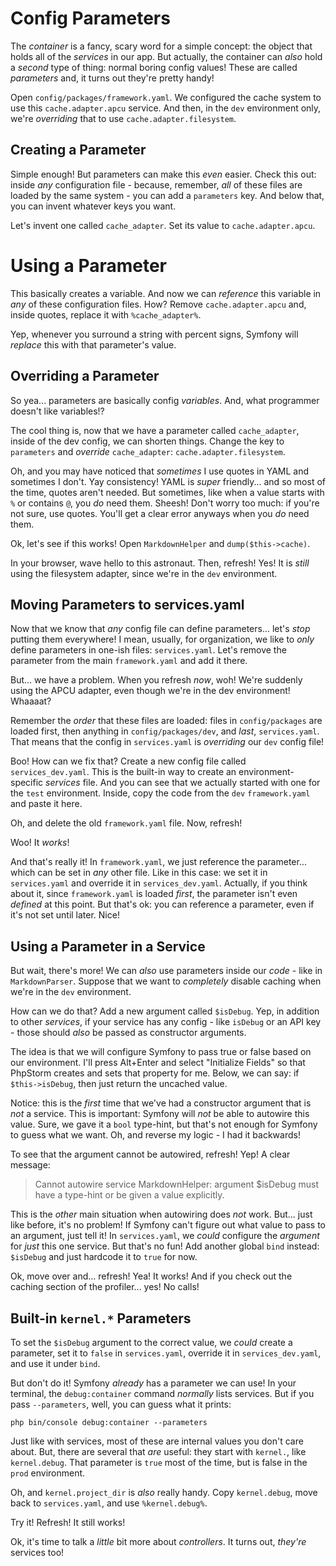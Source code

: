 # Config Parameters

The *container* is a fancy, scary word for a simple concept: the object that holds
all of the *services* in our app. But actually, the container can *also* hold a *second*
type of thing: normal boring config values! These are called *parameters* and, it
turns out they're pretty handy!

Open `config/packages/framework.yaml`. We configured the cache system to use this
`cache.adapter.apcu` service. And then, in the `dev` environment only, we're
*overriding* that to use `cache.adapter.filesystem`.

## Creating a Parameter

Simple enough! But parameters can make this *even* easier. Check this out: inside
*any* configuration file - because, remember, *all* of these files are loaded by
the same system - you can add a `parameters` key. And below that, you can invent
whatever keys you want. 

Let's invent one called `cache_adapter`. Set its value to `cache.adapter.apcu`.

# Using a Parameter

This basically creates a variable. And now we can *reference* this variable in *any*
of these configuration files. How? Remove `cache.adapter.apcu` and, inside quotes,
replace it with `%cache_adapter%`.

Yep, whenever you surround a string with percent signs, Symfony will *replace* this
with that parameter's value.

## Overriding a Parameter

So yea... parameters are basically config *variables*. And, what programmer doesn't
like variables!?

The cool thing is, now that we have a parameter called `cache_adapter`, inside of
the dev config, we can shorten things. Change the key to `parameters` and *override*
`cache_adapter`: `cache.adapter.filesystem`.

Oh, and you may have noticed that *sometimes* I use quotes in YAML and sometimes
I don't. Yay consistency! YAML is *super* friendly... and so most of the time, quotes
aren't needed. But sometimes, like when a value starts with `%` or contains `@`,
you *do* need them. Sheesh! Don't worry too much: if you're not sure, use quotes.
You'll get a clear error anyways when you *do* need them.

Ok, let's see if this works! Open `MarkdownHelper` and `dump($this->cache)`.

In your browser, wave hello to this astronaut. Then, refresh! Yes! It is *still* using
the filesystem adapter, since we're in the `dev` environment.

## Moving Parameters to services.yaml

Now that we know that *any* config file can define parameters... let's *stop* putting
them everywhere! I mean, usually, for organization, we like to *only* define parameters
in one-ish files: `services.yaml`. Let's remove the parameter from the main
`framework.yaml` and add it there.

But... we have a problem. When you refresh *now*, woh! We're suddenly using the
APCU adapter, even though we're in the dev environment! Whaaaat?

Remember the *order* that these files are loaded: files in `config/packages` are
loaded first, then anything in `config/packages/dev`, and *last*, `services.yaml`.
That means that the config in `services.yaml` is *overriding* our `dev` config file!

Boo! How can we fix that? Create a new config file called `services_dev.yaml`. This
is the built-in way to create an environment-specific *services* file. And you can
see that we actually started with one for the `test` environment. Inside, copy the
code from the `dev` `framework.yaml` and paste it here.

Oh, and delete the old `framework.yaml` file. Now, refresh!

Woo! It *works*!

And that's really it! In `framework.yaml`, we just reference the parameter... which
can be set in *any* other file. Like in this case: we set it in `services.yaml`
and override it in `services_dev.yaml`. Actually, if you think about it, since
`framework.yaml` is loaded *first*, the parameter isn't even *defined* at this point.
But that's ok: you can reference a parameter, even if it's not set until later. Nice!

## Using a Parameter in a Service

But wait, there's more! We can *also* use parameters inside our *code* - like
in `MarkdownParser`. Suppose that we want to *completely* disable caching when we're
in the `dev` environment.

How can we do that? Add a new argument called `$isDebug`. Yep, in addition to other
*services*, if your service has any config - like `isDebug` or an API key - those
should *also* be passed as constructor arguments.

The idea is that we will configure Symfony to pass true or false based on our
environment. I'll press Alt+Enter and select "Initialize Fields" so that PhpStorm
creates and sets that property for me. Below, we can say: if `$this->isDebug`,
then just return the uncached value.

Notice: this is the *first* time that we've had a constructor argument that is
*not* a service. This is important: Symfony will *not* be able to autowire this value.
Sure, we gave it a `bool` type-hint, but that's not enough for Symfony to guess
what we want. Oh, and reverse my logic - I had it backwards!

To see that the argument cannot be autowired, refresh! Yep! A clear message:

> Cannot autowire service MarkdownHelper: argument $isDebug must have a type-hint
> or be given a value explicitly.

This is the *other* main situation when autowiring does *not* work. But... just
like before, it's no problem! If Symfony can't figure out what value to pass to
an argument, just tell it! In `services.yaml`, we *could* configure the *argument*
for *just* this one service. But that's no fun! Add another global `bind` instead:
`$isDebug` and just hardcode it to `true` for now.

Ok, move over and... refresh! Yea! It works! And if you check out the caching section
of the profiler... yes! No calls!

## Built-in `kernel.*` Parameters

To set the `$isDebug` argument to the correct value, we *could* create a parameter,
set it to `false` in `services.yaml`, override it in `services_dev.yaml`, and use
it under `bind`.

But don't do it! Symfony *already* has a parameter we can use! In your terminal,
the `debug:container` command *normally* lists services. But if you pass `--parameters`,
well, you can guess what it prints:

```terminal-silent
php bin/console debug:container --parameters
```

Just like with services, most of these are internal values you don't care about.
But, there are several that *are* useful: they start with `kernel.`, like `kernel.debug`.
That parameter is `true` most of the time, but is false in the `prod` environment.

Oh, and `kernel.project_dir` is *also* really handy. Copy `kernel.debug`, move back
to `services.yaml`, and use `%kernel.debug%`.

Try it! Refresh! It still works!

Ok, it's time to talk a *little* bit more about *controllers*. It turns out, *they're*
services too!

